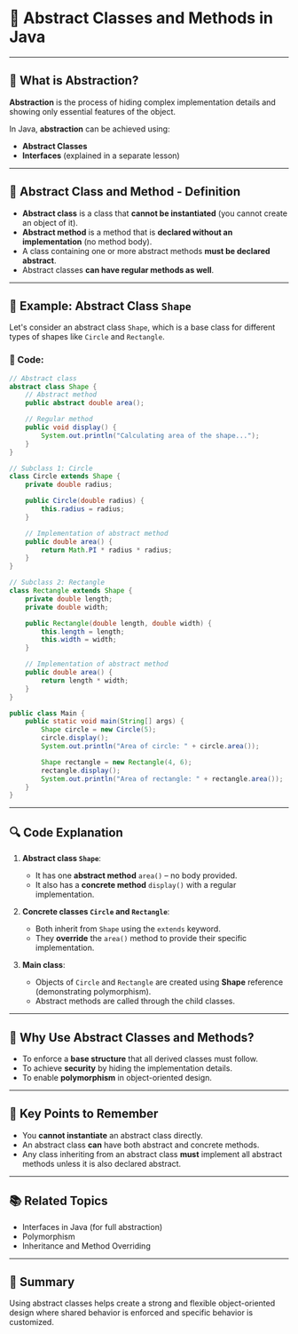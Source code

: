 
# 🧠 Abstract Classes and Methods in Java

---

## 📌 What is Abstraction?

**Abstraction** is the process of hiding complex implementation details and showing only essential features of the object.

In Java, **abstraction** can be achieved using:

- **Abstract Classes**
- **Interfaces** (explained in a separate lesson)

---

## 🔑 Abstract Class and Method - Definition

- **Abstract class** is a class that **cannot be instantiated** (you cannot create an object of it).
- **Abstract method** is a method that is **declared without an implementation** (no method body).
- A class containing one or more abstract methods **must be declared abstract**.
- Abstract classes **can have regular methods as well**.

---

## 🧪 Example: Abstract Class `Shape`

Let's consider an abstract class `Shape`, which is a base class for different types of shapes like `Circle` and `Rectangle`.

### 📌 Code:

```java
// Abstract class
abstract class Shape {
    // Abstract method
    public abstract double area();

    // Regular method
    public void display() {
        System.out.println("Calculating area of the shape...");
    }
}

// Subclass 1: Circle
class Circle extends Shape {
    private double radius;

    public Circle(double radius) {
        this.radius = radius;
    }

    // Implementation of abstract method
    public double area() {
        return Math.PI * radius * radius;
    }
}

// Subclass 2: Rectangle
class Rectangle extends Shape {
    private double length;
    private double width;

    public Rectangle(double length, double width) {
        this.length = length;
        this.width = width;
    }

    // Implementation of abstract method
    public double area() {
        return length * width;
    }
}

public class Main {
    public static void main(String[] args) {
        Shape circle = new Circle(5);
        circle.display();
        System.out.println("Area of circle: " + circle.area());

        Shape rectangle = new Rectangle(4, 6);
        rectangle.display();
        System.out.println("Area of rectangle: " + rectangle.area());
    }
}
```

---

## 🔍 Code Explanation

1. **Abstract class `Shape`**:
   - It has one **abstract method** `area()` – no body provided.
   - It also has a **concrete method** `display()` with a regular implementation.

2. **Concrete classes `Circle` and `Rectangle`**:
   - Both inherit from `Shape` using the `extends` keyword.
   - They **override** the `area()` method to provide their specific implementation.

3. **Main class**:
   - Objects of `Circle` and `Rectangle` are created using **Shape** reference (demonstrating polymorphism).
   - Abstract methods are called through the child classes.

---

## 📎 Why Use Abstract Classes and Methods?

- To enforce a **base structure** that all derived classes must follow.
- To achieve **security** by hiding the implementation details.
- To enable **polymorphism** in object-oriented design.

---

## 🛑 Key Points to Remember

- You **cannot instantiate** an abstract class directly.
- An abstract class **can** have both abstract and concrete methods.
- Any class inheriting from an abstract class **must** implement all abstract methods unless it is also declared abstract.

---

## 📚 Related Topics

- Interfaces in Java (for full abstraction)
- Polymorphism
- Inheritance and Method Overriding

---

## 🧠 Summary

Using abstract classes helps create a strong and flexible object-oriented design where shared behavior is enforced and specific behavior is customized.
